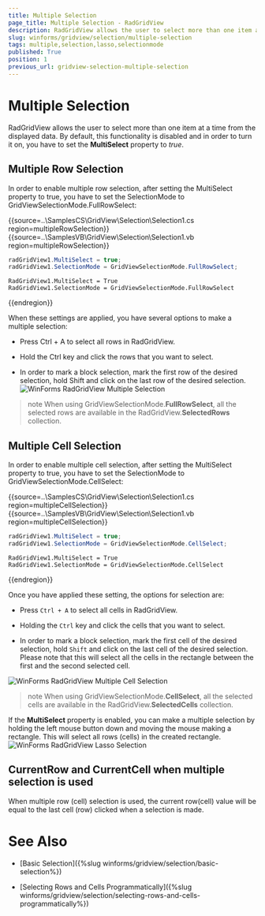 ```yaml
---
title: Multiple Selection
page_title: Multiple Selection - RadGridView
description: RadGridView allows the user to select more than one item at a time from the displayed data.
slug: winforms/gridview/selection/multiple-selection
tags: multiple,selection,lasso,selectionmode
published: True
position: 1
previous_url: gridview-selection-multiple-selection
---
```


# Multiple Selection

RadGridView allows the user to select more than one item at a time from the displayed data. By default, this functionality is disabled and in order to turn it on, you have to set the __MultiSelect__ property to *true*. 

## Multiple Row Selection

In order to enable multiple row selection, after setting the MultiSelect property to true, you have to set the SelectionMode to GridViewSelectionMode.FullRowSelect:

{{source=..\SamplesCS\GridView\Selection\Selection1.cs region=multipleRowSelection}} 
{{source=..\SamplesVB\GridView\Selection\Selection1.vb region=multipleRowSelection}} 

````C#
radGridView1.MultiSelect = true;
radGridView1.SelectionMode = GridViewSelectionMode.FullRowSelect;

````
````VB.NET
RadGridView1.MultiSelect = True
RadGridView1.SelectionMode = GridViewSelectionMode.FullRowSelect

````

{{endregion}} 

When these settings are applied, you have several options to make a multiple selection:

* Press Ctrl + A to select all rows in RadGridView.

* Hold the Ctrl key and click the rows that you want to select.

* In order to mark a block selection, mark the first row of the desired selection, hold Shift and click on the last row of the desired selection.<br>![WinForms RadGridView Multiple Selection](images/gridview-selection-multiple-selection001.png)

>note When using GridViewSelectionMode.**FullRowSelect**, all the selected rows are available in the RadGridView.**SelectedRows** collection.

## Multiple Cell Selection

In order to enable multiple cell selection, after setting the MultiSelect property to true, you have to set the SelectionMode to GridViewSelectionMode.CellSelect:

{{source=..\SamplesCS\GridView\Selection\Selection1.cs region=multipleCellSelection}} 
{{source=..\SamplesVB\GridView\Selection\Selection1.vb region=multipleCellSelection}} 

````C#
radGridView1.MultiSelect = true;
radGridView1.SelectionMode = GridViewSelectionMode.CellSelect;

````
````VB.NET
RadGridView1.MultiSelect = True
RadGridView1.SelectionMode = GridViewSelectionMode.CellSelect

````

{{endregion}} 

Once you have applied these setting, the options for selection are:

* Press `Ctrl + A` to select all cells in RadGridView.  

* Holding the `Ctrl` key and click the cells that you want to select.

* In order to mark a block selection, mark the first cell of the desired selection, hold `Shift` and click on the last cell of the desired selection. Please note that this will select all the cells in the rectangle between the first and the second selected cell.
 
![WinForms RadGridView Multiple Cell Selection](images/gridview-selection-multiple-selection002.png)

>note When using GridViewSelectionMode.**CellSelect**, all the selected cells are available in the RadGridView.**SelectedCells** collection.

If the __MultiSelect__ property is enabled, you can make a multiple selection by holding the left mouse button down and moving the mouse making a rectangle. This will select all rows (cells) in the created rectangle.
![WinForms RadGridView Lasso Selection](images/gridview-selection-multiple-selection003.gif)
## CurrentRow and CurrentCell when multiple selection is used

When multiple row (cell) selection is used, the current row(cell) value will be equal to the last cell (row) clicked when a selection is made. 
# See Also
* [Basic Selection]({%slug winforms/gridview/selection/basic-selection%})

* [Selecting Rows and Cells Programmatically]({%slug winforms/gridview/selection/selecting-rows-and-cells-programmatically%})

